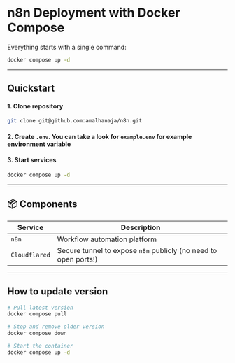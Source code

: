 # n8n Deployment with Docker Compose

Everything starts with a single command:

```bash
docker compose up -d
```

---

## Quickstart

####  1. Clone repository
```bash
git clone git@github.com:amalhanaja/n8n.git
```
#### 2. Create `.env`. You can take a look for `example.env` for example environment variable
#### 3. Start services
```bash
docker compose up -d
```

---

## 📦 Components

| Service       | Description                                                                 |
|---------------|-----------------------------------------------------------------------------|
| `n8n`         | Workflow automation platform                                                |
| `Cloudflared` | Secure tunnel to expose `n8n` publicly (no need to open ports!)             |

---

## How to update version
```bash
# Pull latest version
docker compose pull

# Stop and remove older version
docker compose down

# Start the container
docker compose up -d
```